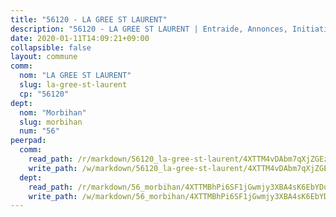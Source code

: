 ```yaml
---
title: "56120 - LA GREE ST LAURENT"
description: "56120 - LA GREE ST LAURENT | Entraide, Annonces, Initiatives"
date: 2020-01-11T14:09:21+09:00
collapsible: false
layout: commune
comm:
  nom: "LA GREE ST LAURENT"
  slug: la-gree-st-laurent
  cp: "56120"
dept:
  nom: "Morbihan"
  slug: morbihan
  num: "56"
peerpad:
  comm:
    read_path: /r/markdown/56120_la-gree-st-laurent/4XTTM4vDAbm7qXjZGEz35G3gsfgCSXyWzJ1mdCVxJxqZwKWgs
    write_path: /w/markdown/56120_la-gree-st-laurent/4XTTM4vDAbm7qXjZGEz35G3gsfgCSXyWzJ1mdCVxJxqZwKWgs-K3TgUJaHVkZz6zR2vo7N2rDgFdWNDUTDf7zULg3Zwh9NLiKJKaKMY6zEDHArRiQAzHL46hjcsrTN5uDgwcJAUM1DeiXXYUoc5mnZjEybJZqGTiBfnY5P7vhEz8HPXTHyKQyKkw87
  dept:
    read_path: /r/markdown/56_morbihan/4XTTMBhPi6SF1jGwmjy3XBA4sK6EbYDun44EYwF3irZ7aBa5U
    write_path: /w/markdown/56_morbihan/4XTTMBhPi6SF1jGwmjy3XBA4sK6EbYDun44EYwF3irZ7aBa5U-K3TgV3HyhWtqSpmJ2GGLPRtHigVTcxkFRVLMX5R66UyRAN55PNUQgmTNwaDuJmWps9EVWQzncDySYbA7Pg7qEdRXsayrZysPHK4HeKM3FG1U8vQvyUvaDoFo4L4Z8coFC71q4zES
---
```


